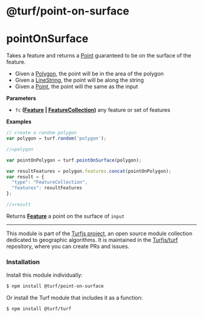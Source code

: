 # @turf/point-on-surface

# pointOnSurface

Takes a feature and returns a [Point](http://geojson.org/geojson-spec.html#point) guaranteed to be on the surface of the feature.

-   Given a [Polygon](http://geojson.org/geojson-spec.html#polygon), the point will be in the area of the polygon
-   Given a [LineString](http://geojson.org/geojson-spec.html#linestring), the point will be along the string
-   Given a [Point](http://geojson.org/geojson-spec.html#point), the point will the same as the input

**Parameters**

-   `fc` **([Feature](http://geojson.org/geojson-spec.html#feature-objects) \| [FeatureCollection](http://geojson.org/geojson-spec.html#feature-collection-objects))** any feature or set of features

**Examples**

```javascript
// create a random polygon
var polygon = turf.random('polygon');

//=polygon

var pointOnPolygon = turf.pointOnSurface(polygon);

var resultFeatures = polygon.features.concat(pointOnPolygon);
var result = {
  "type": "FeatureCollection",
  "features": resultFeatures
};

//=result
```

Returns **[Feature](http://geojson.org/geojson-spec.html#feature-objects)** a point on the surface of `input`

<!-- This file is automatically generated. Please don't edit it directly:
if you find an error, edit the source file (likely index.js), and re-run
./scripts/generate-readmes in the turf project. -->

---

This module is part of the [Turfjs project](http://turfjs.org/), an open source
module collection dedicated to geographic algorithms. It is maintained in the
[Turfjs/turf](https://github.com/Turfjs/turf) repository, where you can create
PRs and issues.

### Installation

Install this module individually:

```sh
$ npm install @turf/point-on-surface
```

Or install the Turf module that includes it as a function:

```sh
$ npm install @turf/turf
```
